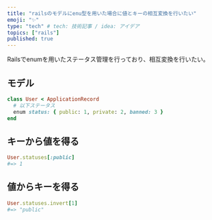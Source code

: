 ```yaml
---
title: "railsのモデルにenu型を用いた場合に値とキーの相互変換を行いたい"
emoji: "✨"
type: "tech" # tech: 技術記事 / idea: アイデア
topics: ["rails"]
published: true
---
```


Railsでenumを用いたステータス管理を行っており、相互変換を行いたい。
## モデル
```ruby:user.rb
class User < ApplicationRecord
  # 以下ステータス
  enum status: { public: 1, private: 2, banned: 3 }
end
```
## キーから値を得る
```ruby
User.statuses[:public]
#=> 1
```

## 値からキーを得る
```ruby
User.statuses.invert[1]
#=> "public"
```
